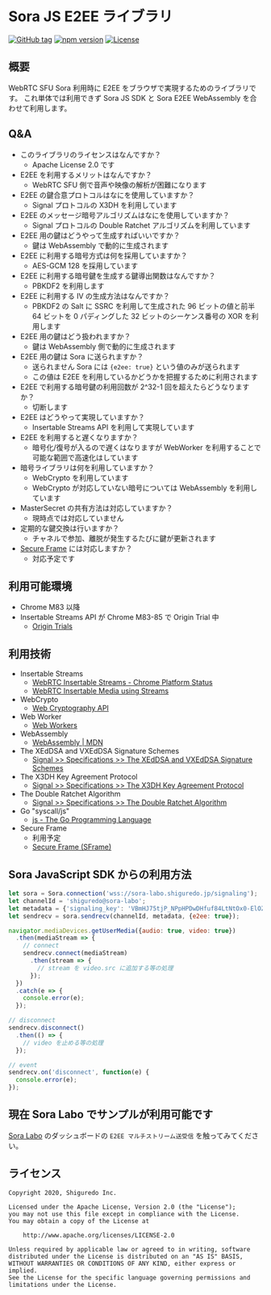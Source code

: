 # Sora JS E2EE ライブラリ

[![GitHub tag](https://img.shields.io/github/tag/shiguredo/sora-e2ee.svg)](https://github.com/shiguredo/sora-e2ee)
[![npm version](https://badge.fury.io/js/sora-e2ee.svg)](https://badge.fury.io/js/sora-e2ee)
[![License](https://img.shields.io/badge/License-Apache%202.0-blue.svg)](https://opensource.org/licenses/Apache-2.0)

## 概要

WebRTC SFU Sora 利用時に E2EE をブラウザで実現するためのライブラリです。
これ単体では利用できず Sora JS SDK と Sora E2EE WebAssembly を合わせて利用します。

## Q&A

- このライブラリのライセンスはなんですか？
    - Apache License 2.0 です
- E2EE を利用するメリットはなんですか？
    - WebRTC SFU 側で音声や映像の解析が困難になります
- E2EE の鍵合意プロトコルはなにを使用していますか？
    - Signal プロトコルの X3DH を利用しています
- E2EE のメッセージ暗号アルゴリズムはなにを使用していますか？
    - Signal プロトコルの Double Ratchet アルゴリズムを利用しています
- E2EE 用の鍵はどうやって生成すればいいですか？
    - 鍵は WebAssembly で動的に生成されます
- E2EE に利用する暗号方式は何を採用していますか？
    - AES-GCM 128 を採用しています
- E2EE に利用する暗号鍵を生成する鍵導出関数はなんですか？
    - PBKDF2 を利用します
- E2EE に利用する IV の生成方法はなんですか？
    - PBKDF2 の Salt に SSRC を利用して生成された 96 ビットの値と前半 64 ビットを 0 パディングした 32 ビットのシーケンス番号の XOR を利用します
- E2EE 用の鍵はどう扱われますか？
    - 鍵は WebAssembly 側で動的に生成されます
- E2EE 用の鍵は Sora に送られますか？
    - 送られません Sora には `{e2ee: true}` という値のみが送られます
    - この値は E2EE を利用しているかどうかを把握するために利用されます
- E2EE で利用する暗号鍵の利用回数が 2^32-1 回を超えたらどうなりますか？
    - 切断します
- E2EE はどうやって実現していますか？
    - Insertable Streams API を利用して実現しています
- E2EE を利用すると遅くなりますか？
    - 暗号化/復号が入るので遅くはなりますが WebWorker を利用することで可能な範囲で高速化はしています
- 暗号ライブラリは何を利用していますか？
    - WebCrypto を利用しています
    - WebCrypto が対応していない暗号については WebAssembly を利用しています
- MasterSecret の共有方法は対応していますか？
    - 現時点では対応していません
- 定期的な鍵交換は行いますか？
    - チャネルで参加、離脱が発生するたびに鍵が更新されます
- [Secure Frame](https://tools.ietf.org/html/draft-omara-sframe-00) には対応しますか？
    - 対応予定です


## 利用可能環境

- Chrome M83 以降
- Insertable Streams API が Chrome M83-85 で Origin Trial 中
    - [Origin Trials](https://developers.chrome.com/origintrials/#/view_trial/731834939447705601)

## 利用技術

- Insertable Streams
    - [WebRTC Insertable Streams \- Chrome Platform Status](https://www.chromestatus.com/feature/6321945865879552)
    - [WebRTC Insertable Media using Streams](https://alvestrand.github.io/webrtc-media-streams/)
- WebCrypto
    - [Web Cryptography API](https://www.w3.org/TR/WebCryptoAPI/)
- Web Worker
    - [Web Workers](https://w3c.github.io/workers/)
- WebAssembly
    - [WebAssembly \| MDN](https://developer.mozilla.org/ja/docs/WebAssembly)
- The XEdDSA and VXEdDSA Signature Schemes
    - [Signal >> Specifications >> The XEdDSA and VXEdDSA Signature Schemes](https://signal.org/docs/specifications/xeddsa/)
- The X3DH Key Agreement Protocol
    - [Signal >> Specifications >> The X3DH Key Agreement Protocol](https://signal.org/docs/specifications/x3dh/)
- The Double Ratchet Algorithm
    - [Signal >> Specifications >> The Double Ratchet Algorithm](https://signal.org/docs/specifications/doubleratchet/)
- Go "syscall/js"
    - [js \- The Go Programming Language](https://golang.org/pkg/syscall/js/)
- Secure Frame
    - 利用予定
    - [Secure Frame \(SFrame\)](https://tools.ietf.org/html/draft-omara-sframe-00)

## Sora JavaScript SDK からの利用方法

```javascript
let sora = Sora.connection('wss://sora-labo.shiguredo.jp/signaling');
let channelId = 'shiguredo@sora-labo';
let metadata = {'signaling_key': 'VBmHJ75tjP_NPpHPDwDHfuf84LtNtOx0-ElOZ0qlU7xQ0QtV'};
let sendrecv = sora.sendrecv(channelId, metadata, {e2ee: true});

navigator.mediaDevices.getUserMedia({audio: true, video: true})
  .then(mediaStream => {
    // connect
    sendrecv.connect(mediaStream)
      .then(stream => {
        // stream を video.src に追加する等の処理
      });
  })
  .catch(e => {
    console.error(e);
  });

// disconnect
sendrecv.disconnect()
  .then(() => {
    // video を止める等の処理
  });

// event
sendrecv.on('disconnect', function(e) {
  console.error(e);
});
```

## 現在 Sora Labo でサンプルが利用可能です

[Sora Labo](https://sora-labo.shiguredo.jp/) のダッシュボードの `E2EE マルチストリーム送受信` を触ってみてください。

## ライセンス

```
Copyright 2020, Shiguredo Inc.

Licensed under the Apache License, Version 2.0 (the "License");
you may not use this file except in compliance with the License.
You may obtain a copy of the License at

    http://www.apache.org/licenses/LICENSE-2.0

Unless required by applicable law or agreed to in writing, software
distributed under the License is distributed on an "AS IS" BASIS,
WITHOUT WARRANTIES OR CONDITIONS OF ANY KIND, either express or implied.
See the License for the specific language governing permissions and
limitations under the License.
```
